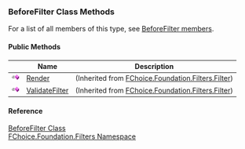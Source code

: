 ﻿### BeforeFilter Class Methods

For a list of all members of this type, see [BeforeFilter members](fcSDK~FChoice.Foundation.Filters.BeforeFilter_members.md).

#### Public Methods

|   | Name | Description |
| --- | --- | --- |
| ![Public Method](dotnetimages/publicMethod.png) | [Render](fcSDK~FChoice.Foundation.Filters.Filter~Render.md) | (Inherited from [FChoice.Foundation.Filters.Filter](fcSDK~FChoice.Foundation.Filters.Filter.md)) |
| ![Public Method](dotnetimages/publicMethod.png) | [ValidateFilter](fcSDK~FChoice.Foundation.Filters.Filter~ValidateFilter.md) | (Inherited from [FChoice.Foundation.Filters.Filter](fcSDK~FChoice.Foundation.Filters.Filter.md)) |





#### Reference

[BeforeFilter Class](fcSDK~FChoice.Foundation.Filters.BeforeFilter.md)  
[FChoice.Foundation.Filters Namespace](fcSDK~FChoice.Foundation.Filters_namespace.md)